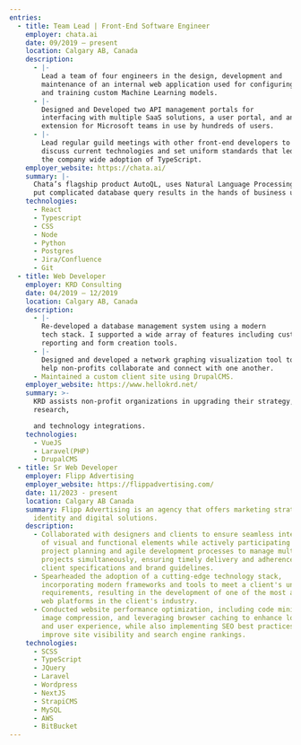 ```yaml
---
entries:
  - title: Team Lead | Front-End Software Engineer
    employer: chata.ai
    date: 09/2019 – present
    location: Calgary AB, Canada
    description:
      - |-
        Lead a team of four engineers in the design, development and
        maintenance of an internal web application used for configuring
        and training custom Machine Learning models.
      - |-
        Designed and Developed two API management portals for
        interfacing with multiple SaaS solutions, a user portal, and an app
        extension for Microsoft teams in use by hundreds of users.
      - |-
        Lead regular guild meetings with other front-end developers to
        discuss current technologies and set uniform standards that led to
        the company wide adoption of TypeScript.
    employer_website: https://chata.ai/
    summary: |-
      Chata’s flagship product AutoQL, uses Natural Language Processing to
      put complicated database query results in the hands of business users.
    technologies:
      - React
      - Typescript
      - CSS
      - Node
      - Python
      - Postgres
      - Jira/Confluence
      - Git
  - title: Web Developer
    employer: KRD Consulting
    date: 04/2019 – 12/2019
    location: Calgary AB, Canada
    description:
      - |-
        Re-developed a database management system using a modern
        tech stack. I supported a wide array of features including custom
        reporting and form creation tools.
      - |-
        Designed and developed a network graphing visualization tool to
        help non-profits collaborate and connect with one another.
      - Maintained a custom client site using DrupalCMS.
    employer_website: https://www.hellokrd.net/
    summary: >-
      KRD assists non-profit organizations in upgrading their strategy,
      research,

      and technology integrations.
    technologies:
      - VueJS
      - Laravel(PHP)
      - DrupalCMS
  - title: Sr Web Developer
    employer: Flipp Advertising
    employer_website: https://flippadvertising.com/
    date: 11/2023 - present
    location: Calgary AB Canada
    summary: Flipp Advertising is an agency that offers marketing strategies, brand
      identity and digital solutions.
    description:
      - Collaborated with designers and clients to ensure seamless integration
        of visual and functional elements while actively participating in
        project planning and agile development processes to manage multiple
        projects simultaneously, ensuring timely delivery and adherence to
        client specifications and brand guidelines.
      - Spearheaded the adoption of a cutting-edge technology stack,
        incorporating modern frameworks and tools to meet a client's unique
        requirements, resulting in the development of one of the most advanced
        web platforms in the client's industry.
      - Conducted website performance optimization, including code minification,
        image compression, and leveraging browser caching to enhance load times
        and user experience, while also implementing SEO best practices to
        improve site visibility and search engine rankings.
    technologies:
      - SCSS
      - TypeScript
      - JQuery
      - Laravel
      - Wordpress
      - NextJS
      - StrapiCMS
      - MySQL
      - AWS
      - BitBucket
---
```


